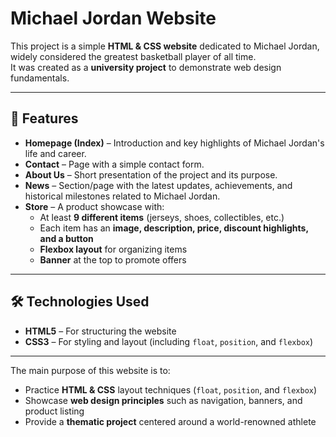 # Michael Jordan Website

This project is a simple **HTML & CSS website** dedicated to Michael Jordan, widely considered the greatest basketball player of all time.  
It was created as a **university project** to demonstrate web design fundamentals.

---

## 🌟 Features

- **Homepage (Index)** – Introduction and key highlights of Michael Jordan's life and career.
- **Contact** – Page with a simple contact form.
- **About Us** – Short presentation of the project and its purpose.
- **News** – Section/page with the latest updates, achievements, and historical milestones related to Michael Jordan.
- **Store** – A product showcase with:
  - At least **9 different items** (jerseys, shoes, collectibles, etc.)
  - Each item has an **image, description, price, discount highlights, and a button**  
  - **Flexbox layout** for organizing items  
  - **Banner** at the top to promote offers

---

## 🛠️ Technologies Used

- **HTML5** – For structuring the website  
- **CSS3** – For styling and layout (including `float`, `position`, and `flexbox`)  

---

The main purpose of this website is to:
- Practice **HTML & CSS** layout techniques (`float`, `position`, and `flexbox`)  
- Showcase **web design principles** such as navigation, banners, and product listing  
- Provide a **thematic project** centered around a world-renowned athlete  

